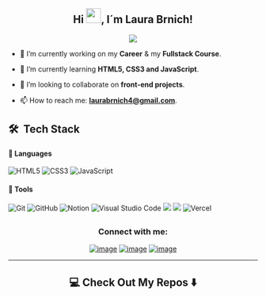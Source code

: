 <h2 align="center"> Hi <img src="https://github.com/abdoachhoubi/abdoachhoubi/blob/main/gifs/Hi.gif" width="30">, I´m Laura Brnich! </h2>

<!-- <h3 align="center">A passionate Python and Front-End (and a beginner designer) developer from Argentina</h3> -->

<p align="center">
  <a href="https://github.com/DenverCoder1/readme-typing-svg"><img src="https://readme-typing-svg.herokuapp.com/?lines=Systems%20Engineering%20Student;Always%20learning%20new%20things;Feel%20free%20to%20look%20around%20%F0%9F%91%80;&center=true&width=440&height=45"></a>
</p>

- 🔭 I’m currently working on my **Career** & my **Fullstack Course**.

- 🌱 I’m currently learning **HTML5, CSS3 and JavaScript**.

- 👯 I’m looking to collaborate on **front-end projects**.

- 📫 How to reach me: **laurabrnich4@gmail.com**.

<!-- - ⚡ What I like to do: **I like so much reading, basketball and skateboarding...and coding of course** -->

## 🛠 &nbsp;Tech Stack

#### 🔧 Languages

<!-- ![Dart](https://img.shields.io/badge/Dart-%230175C2.svg?style=for-the-badge&logo=dart&logoColor=white) -->
<!-- ![Java](https://img.shields.io/badge/java-%23ED8B00.svg?style=for-the-badge&logo=openjdk&logoColor=white) -->
<!-- ![C++](https://img.shields.io/badge/c++-%2300599C.svg?style=for-the-badge&logo=c%2B%2B&logoColor=white) -->

![HTML5](https://img.shields.io/badge/html5-%23E34F26.svg?style=for-the-badge&logo=html5&logoColor=white)
![CSS3](https://img.shields.io/badge/css3-%231572B6.svg?style=for-the-badge&logo=css3&logoColor=white)
![JavaScript](https://img.shields.io/badge/JavaScript-%23323330.svg?style=for-the-badge&logo=javascript&logoColor=F7DF1E)



<!-- 
|  | ![Ruby on Rails](https://img.shields.io/badge/-Ruby_on_Rails-CC0000?style=flat&logo=ruby-on-rails&logoColor=white) | | ![GitLab](https://img.shields.io/badge/-GitLab-FC6D26?style=flat&logo=gitlab&logoColor=white) |
| ![Vue.js](https://img.shields.io/badge/-Vue.js-4FC08D?style=flat&logo=vue.js&logoColor=white) | ![PHP](https://img.shields.io/badge/-PHP-777BB4?style=flat&logo=php&logoColor=white) | | ![Jenkins](https://img.shields.io/badge/-Jenkins-D24939?style=flat&logo=jenkins&logoColor=white) |
| ![Angular](https://img.shields.io/badge/-Angular-DD0031?style=flat&logo=angular&logoColor=white) | ![Laravel](https://img.shields.io/badge/-Laravel-FF2D20?style=flat&logo=laravel&logoColor=white) | | ![Travis CI](https://img.shields.io/badge/-Travis%20CI-3EAAAF?style=flat&logo=travis-ci&logoColor=white) |
| ![Sass](https://img.shields.io/badge/-Sass-CC6699?style=flat&logo=sass&logoColor=white) | | | 


<img src="https://img.shields.io/badge/node.js%20-%2343853D.svg?&style=for-the-badge&logo=node.js&logoColor=white" />

![Python](https://img.shields.io/badge/Python-%2314354C.svg?style=for-the-badge&logo=python&logoColor=white)
 -->

#### 🔧 Tools

![Git](https://img.shields.io/badge/git-%23F05033.svg?style=for-the-badge&logo=git&logoColor=white)
![GitHub](https://img.shields.io/badge/github-%23121011.svg?style=for-the-badge&logo=github&logoColor=white)
![Notion](https://img.shields.io/badge/Notion-%23000000.svg?style=for-the-badge&logo=notion&logoColor=white)
![Visual Studio Code](https://img.shields.io/badge/Visual%20Studio%20Code-0078d7.svg?style=for-the-badge&logo=visual-studio-code&logoColor=white)
<img src="https://img.shields.io/badge/tailwind-css%20-%231572B6.svg?&style=for-the-badge&logo=tailwind-css&logoColor=white" />
<img src="https://img.shields.io/badge/react%20-%2300D9FF.svg?&style=for-the-badge&logo=react&logoColor=white" />
![Vercel](https://img.shields.io/badge/vercel-%23000000.svg?style=for-the-badge&logo=vercel&logoColor=white)



<!-- ![PHP](https://img.shields.io/badge/PHP-%23777BB4.svg?style=for-the-badge&logo=php&logoColor=white) -->

<!-- 
![PayPal](https://img.shields.io/badge/PayPal-00457C?style=for-the-badge&logo=paypal&logoColor=white)

#### 🖥️ Frameworks

![Flutter](https://img.shields.io/badge/flutter-%2302569B.svg?style=for-the-badge&logo=flutter&logoColor=white)
![Laravel](https://img.shields.io/badge/Laravel-%23FF2D20.svg?style=for-the-badge&logo=laravel&logoColor=white)
![Three.js](https://img.shields.io/badge/Three.js-%23000000.svg?style=for-the-badge&logo=three.js&logoColor=white)
![OpenGL](https://img.shields.io/badge/OpenGL-%23FFFFFF.svg?style=for-the-badge&logo=opengl)
![TensorFlow](https://img.shields.io/badge/TensorFlow-%23FF6F00.svg?style=for-the-badge&logo=tensorflow&logoColor=white)
![Keras](https://img.shields.io/badge/Keras-%23D00000.svg?style=for-the-badge&logo=keras&logoColor=white) 
-->

<!-- 
#### 📚 Libraries

![Numpy](https://img.shields.io/badge/NumPy-%23013243.svg?style=for-the-badge&logo=numpy&logoColor=white)
![Pandas](https://img.shields.io/badge/Pandas-%23150458.svg?style=for-the-badge&logo=pandas&logoColor=white)
![Scikit-learn](https://img.shields.io/badge/scikit--learn-%23F7931E.svg?style=for-the-badge&logo=scikit-learn&logoColor=white)
![Matplotlib](https://img.shields.io/badge/Matplotlib-%23E20000.svg?style=for-the-badge&logo=matplotlib&logoColor=white) 
-->

<!--
![Amazon S3](https://img.shields.io/badge/Amazon%20S3-FF9900?style=for-the-badge&logo=amazons3&logoColor=white)

![Power Bi](https://img.shields.io/badge/power_bi-F2C811?style=for-the-badge&logo=powerbi&logoColor=black)
![YouTube](https://img.shields.io/badge/YouTube-%23FF0000.svg?style=for-the-badge&logo=YouTube&logoColor=white)
![Freelancer](https://img.shields.io/badge/Freelancer-29B2FE?style=for-the-badge&logo=Freelancer&logoColor=white)
![Docker](https://img.shields.io/badge/Docker-%230db7ed.svg?style=for-the-badge&logo=docker&logoColor=white)
![MongoDB](https://img.shields.io/badge/MongoDB-%234ea94b.svg?style=for-the-badge&logo=mongodb&logoColor=white)
![MySQL](https://img.shields.io/badge/mysql-4479A1.svg?style=for-the-badge&logo=mysql&logoColor=white)


![AssemblyScript](https://img.shields.io/badge/assembly%20script-%23000000.svg?style=for-the-badge&logo=assemblyscript&logoColor=white)
![C#](https://img.shields.io/badge/c%23-%23239120.svg?style=for-the-badge&logo=csharp&logoColor=white)
![C++](https://img.shields.io/badge/c++-%2300599C.svg?style=for-the-badge&logo=c%2B%2B&logoColor=white)
![AWS](https://img.shields.io/badge/AWS-%23FF9900.svg?style=for-the-badge&logo=amazon-aws&logoColor=white)
![.Net](https://img.shields.io/badge/.NET-5C2D91?style=for-the-badge&logo=.net&logoColor=white)
![Django](https://img.shields.io/badge/django-%23092E20.svg?style=for-the-badge&logo=django&logoColor=white)
![React Query](https://img.shields.io/badge/-React%20Query-FF4154?style=for-the-badge&logo=react%20query&logoColor=white)
![Oracle](https://img.shields.io/badge/Oracle-F80000?style=for-the-badge&logo=oracle&logoColor=white)

![Kotlin](https://img.shields.io/badge/kotlin-%237F52FF.svg?style=for-the-badge&logo=kotlin&logoColor=white)
![PHP](https://img.shields.io/badge/php-%23777BB4.svg?style=for-the-badge&logo=php&logoColor=white)
![R](https://img.shields.io/badge/r-%23276DC3.svg?style=for-the-badge&logo=r&logoColor=white)
![Microsoft Excel](https://img.shields.io/badge/Microsoft_Excel-217346?style=for-the-badge&logo=microsoft-excel&logoColor=white)
-->

<!-- ![Docker](https://img.shields.io/badge/Docker-%230db7ed.svg?style=for-the-badge&logo=docker&logoColor=white) -->
<!-- ![Linux](https://img.shields.io/badge/Linux-FCC624?style=for-the-badge&logo=linux&logoColor=black) -->
<!-- ![Ubuntu](https://img.shields.io/badge/Ubuntu-E95420?style=for-the-badge&logo=ubuntu&logoColor=white) -->
<!-- ![Figma](https://img.shields.io/badge/Figma-%23F24E1E.svg?style=for-the-badge&logo=figma&logoColor=white) -->
<!-- ![GitLab](https://img.shields.io/badge/gitlab-%23121011.svg?style=for-the-badge&logo=gitlab&logoColor=yello) -->
<!-- ![Firebase](https://img.shields.io/badge/Firebase-%23FFCA28.svg?style=for-the-badge&logo=firebase&logoColor=black) -->
<!-- ![Postman](https://img.shields.io/badge/Postman-%23FF6C37.svg?style=for-the-badge&logo=postman&logoColor=white) -->
<!-- ![IntelliJ IDEA](https://img.shields.io/badge/IntelliJIDEA-000000.svg?style=for-the-badge&logo=intellij-idea&logoColor=white) -->
<!-- ![Android Studio](https://img.shields.io/badge/Android%20Studio-%23000000.svg?style=for-the-badge&logo=android-studio&logoColor=3DDC84) -->
<!-- ![Visual Studio](https://img.shields.io/badge/Visual%20Studio-5C2D91.svg?style=for-the-badge&logo=visual-studio&logoColor=white) -->
<!-- ![Adobe XD](https://img.shields.io/badge/Adobe%20XD-%23FF61F6.svg?style=for-the-badge&logo=adobe%20xd&logoColor=white) -->



## <h3 align="center">Connect with me:</h3>
<div align="center">

[![image](https://img.shields.io/badge/LinkedIn-0077B5?style=for-the-badge&logo=linkedin&logoColor=white)](https://www.linkedin.com/in/laura-lourdes-brnich-33a43b29a/)
[![image](https://img.shields.io/badge/Instagram-E4405F?style=for-the-badge&logo=instagram&logoColor=white)](https://www.instagram.com/laura_brnich/)
[![image](https://img.shields.io/badge/Gmail-D14836?style=for-the-badge&logo=gmail&logoColor=white)](mailto:laurabrnich4@gmail.com)

<hr>

<h2  align="center">💻 Check Out My Repos ⬇️ </h2>
<!--[![image](https://img.shields.io/badge/Twitter-1DA1F2?style=for-the-badge&logo=twitter&logoColor=white)](https://twitter.com/brantlauro)-->
</div>
